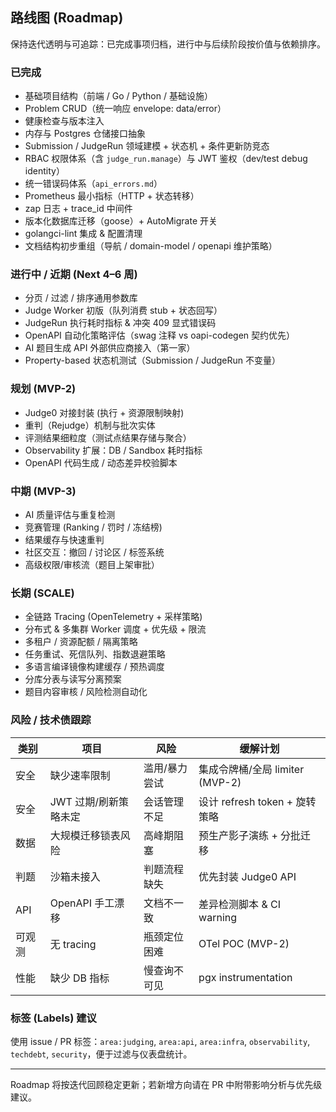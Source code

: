 ## 路线图 (Roadmap)

保持迭代透明与可追踪：已完成事项归档，进行中与后续阶段按价值与依赖排序。

### 已完成
- 基础项目结构（前端 / Go / Python / 基础设施）
- Problem CRUD（统一响应 envelope: data/error）
- 健康检查与版本注入
- 内存与 Postgres 仓储接口抽象
- Submission / JudgeRun 领域建模 + 状态机 + 条件更新防竞态
- RBAC 权限体系（含 `judge_run.manage`）与 JWT 鉴权（dev/test debug identity）
- 统一错误码体系（`api_errors.md`）
- Prometheus 最小指标（HTTP + 状态转移）
- zap 日志 + trace_id 中间件
- 版本化数据库迁移（goose）+ AutoMigrate 开关
- golangci-lint 集成 & 配置清理
- 文档结构初步重组（导航 / domain-model / openapi 维护策略）

### 进行中 / 近期 (Next 4–6 周)
- 分页 / 过滤 / 排序通用参数库
- Judge Worker 初版（队列消费 stub + 状态回写）
- JudgeRun 执行耗时指标 & 冲突 409 显式错误码
- OpenAPI 自动化策略评估（swag 注释 vs oapi-codegen 契约优先）
- AI 题目生成 API 外部供应商接入（第一家）
- Property-based 状态机测试（Submission / JudgeRun 不变量）

### 规划 (MVP-2)
- Judge0 对接封装 (执行 + 资源限制映射)
- 重判（Rejudge）机制与批次实体
- 评测结果细粒度（测试点结果存储与聚合）
- Observability 扩展：DB / Sandbox 耗时指标
- OpenAPI 代码生成 / 动态差异校验脚本

### 中期 (MVP-3)
- AI 质量评估与重复检测
- 竞赛管理 (Ranking / 罚时 / 冻结榜)
- 结果缓存与快速重判
- 社区交互：撤回 / 讨论区 / 标签系统
- 高级权限/审核流（题目上架审批）

### 长期 (SCALE)
- 全链路 Tracing (OpenTelemetry + 采样策略)
- 分布式 & 多集群 Worker 调度 + 优先级 + 限流
- 多租户 / 资源配额 / 隔离策略
- 任务重试、死信队列、指数退避策略
- 多语言编译镜像构建缓存 / 预热调度
- 分库分表与读写分离预案
- 题目内容审核 / 风险检测自动化

### 风险 / 技术债跟踪
| 类别 | 项目 | 风险 | 缓解计划 |
| ---- | ---- | ---- | -------- |
| 安全 | 缺少速率限制 | 滥用/暴力尝试 | 集成令牌桶/全局 limiter (MVP-2) |
| 安全 | JWT 过期/刷新策略未定 | 会话管理不足 | 设计 refresh token + 旋转策略 |
| 数据 | 大规模迁移锁表风险 | 高峰期阻塞 | 预生产影子演练 + 分批迁移 |
| 判题 | 沙箱未接入 | 判题流程缺失 | 优先封装 Judge0 API |
| API | OpenAPI 手工漂移 | 文档不一致 | 差异检测脚本 & CI warning |
| 可观测 | 无 tracing | 瓶颈定位困难 | OTel POC (MVP-2) |
| 性能 | 缺少 DB 指标 | 慢查询不可见 | pgx instrumentation |

### 标签 (Labels) 建议
使用 issue / PR 标签：`area:judging`, `area:api`, `area:infra`, `observability`, `techdebt`, `security`，便于过滤与仪表盘统计。

---
Roadmap 将按迭代回顾稳定更新；若新增方向请在 PR 中附带影响分析与优先级建议。
